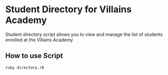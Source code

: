# Student Directory for Villains Academy #

Student directory script allows you to view and manage the list of students enrolled at the Villains Academy

## How to use Script ##

```shell
ruby directory.rb
```
